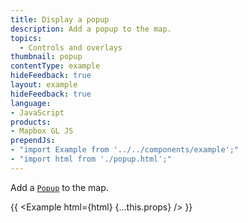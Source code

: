 ```yaml
---
title: Display a popup
description: Add a popup to the map.
topics:
  - Controls and overlays
thumbnail: popup
contentType: example
hideFeedback: true
layout: example
hideFeedback: true
language:
- JavaScript
products:
- Mapbox GL JS
prependJs:
- "import Example from '../../components/example';"
- "import html from './popup.html';"
---
```


Add a [`Popup`](https://maplibre.org/maplibre-gl-js-docs/api/markers/#popup) to the map.

{{ <Example html={html} {...this.props} /> }}
